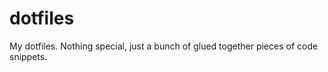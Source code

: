 dotfiles
========

My dotfiles. Nothing special, just a bunch of glued together pieces of code snippets.
